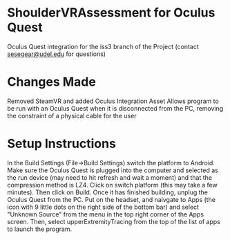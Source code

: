 # ShoulderVRAssessment for Oculus Quest

Oculus Quest integration for the iss3 branch of the Project (contact sesegear@udel.edu for questions)

# Changes Made
Removed SteamVR and added Oculus Integration Asset
Allows program to be run with an Oculus Quest when it is disconnected from the PC, removing the constraint of a physical cable for the user

# Setup Instructions
In the Build Settings (File->Build Settings) switch the platform to Android. Make sure the Oculus Quest is plugged into the computer and selected as the run device (may need to hit refresh and wait a moment) and that the compression method is LZ4. Click on switch platform (this may take a few minutes). Then click on Build. 
Once it has finished building, unplug the Oculus Quest from the PC. Put on the headset, and naivgate to Apps (the icon with 9 little dots on the right side of the bottom bar) and select "Unknown Source" from the menu in the top right corner of the Apps screen. Then, select upperExtremityTracing from the top of the list of apps to launch the program. 

